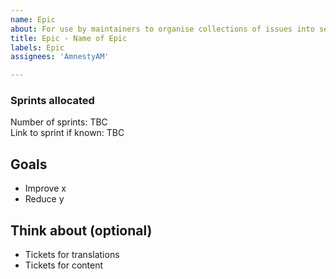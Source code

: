 ```yaml
---
name: Epic
about: For use by maintainers to organise collections of issues into sets of defined goals
title: Epic - Name of Epic
labels: Epic
assignees: 'AmnestyAM'

---
```


### Sprints allocated 
Number of sprints: TBC  
Link to sprint if known: TBC

## Goals 
- Improve x           
- Reduce y

## Think about (optional)
- Tickets for translations
- Tickets for content
